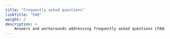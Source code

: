```yaml
---
title: "Frequently asked questions"
linkTitle: "FAQ"
weight: 2
description: >
    Answers and workarounds addressing frequently asked questions (FAQs)
---
```


<!-------------
{{% iframe src="https://daic.answers.ewi.tudelft.nl/" %}}
------------->


<!-- 

{{% pageinfo %}}
A compilation of FAQs is available in this [word doc](https://docs.google.com/document/d/14-jokK4MLbnJk44QaAtIH2LnxrVBooA6u3ZqI6nrPpw/edit)
{{% /pageinfo %}}

-->

